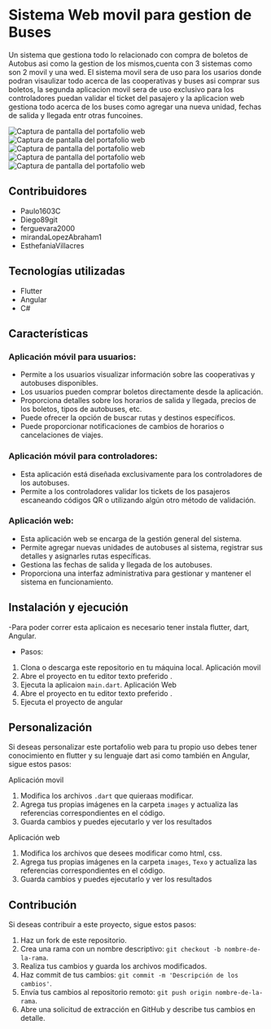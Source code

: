 # Sistema Web movil para gestion de Buses
Un sistema que gestiona todo lo relacionado con compra de boletos de Autobus asi como la gestion de los mismos,cuenta con 3 sistemas como son 2 movil y una wed.
El sistema movil sera de uso para los usarios donde podran visaulizar todo acerca de las cooperativas y buses asi comprar sus boletos, la segunda aplicacion movil sera de uso exclusivo para los controladores puedan validar el ticket del pasajero y la aplicacion web gestiona todo acerca de los buses como agregar una nueva unidad, fechas de salida y llegada entr otras funcoines.

![Captura de pantalla del portafolio web](B1.jpg)
![Captura de pantalla del portafolio web](B2.jpg)
![Captura de pantalla del portafolio web](B3.jpg)
![Captura de pantalla del portafolio web](B4.jpg)
![Captura de pantalla del portafolio web](B5.jpg)

## Contribuidores
- Paulo1603C
- Diego89git
- ferguevara2000
- mirandaLopezAbraham1
- EsthefaniaVillacres

## Tecnologías utilizadas

- Flutter
- Angular
- C#

## Características

### Aplicación móvil para usuarios:
- Permite a los usuarios visualizar información sobre las cooperativas y autobuses disponibles.
- Los usuarios pueden comprar boletos directamente desde la aplicación.
- Proporciona detalles sobre los horarios de salida y llegada, precios de los boletos, tipos de autobuses, etc.
- Puede ofrecer la opción de buscar rutas y destinos específicos.
- Puede proporcionar notificaciones de cambios de horarios o cancelaciones de viajes.

### Aplicación móvil para controladores:
- Esta aplicación está diseñada exclusivamente para los controladores de los autobuses.
- Permite a los controladores validar los tickets de los pasajeros escaneando códigos QR o utilizando algún otro método de validación.

### Aplicación web:
- Esta aplicación web se encarga de la gestión general del sistema.
- Permite agregar nuevas unidades de autobuses al sistema, registrar sus detalles y asignarles rutas específicas.
- Gestiona las fechas de salida y llegada de los autobuses.
- Proporciona una interfaz administrativa para gestionar y mantener el sistema en funcionamiento.

## Instalación y ejecución
-Para poder correr esta aplicaion es necesario tener instala flutter, dart, Angular.
- Pasos:
1. Clona o descarga este repositorio en tu máquina local.
  Aplicación movil
2. Abre el proyecto en tu editor texto preferido .
3. Ejecuta la aplicaion `main.dart`.
  Aplicación Web
4. Abre el proyecto en tu editor texto preferido .
5. Ejecuta el proyecto de angular
## Personalización

Si deseas personalizar este portafolio web para tu propio uso debes tener conocimiento en flutter y su lenguaje dart asi como también en Angular, sigue estos pasos:

Aplicación movil
1. Modifica los archivos `.dart` que quieraas modificar.
2. Agrega tus propias imágenes en la carpeta `images` y actualiza las referencias correspondientes en el código.
3. Guarda cambios y puedes ejecutarlo y ver los resultados

Aplicación web
1. Modifica los archivos que desees modificar como html, css.
2. Agrega tus propias imágenes en la carpeta `images`, `Texo` y actualiza las referencias correspondientes en el código.
3. Guarda cambios y puedes ejecutarlo y ver los resultados
## Contribución

Si deseas contribuir a este proyecto, sigue estos pasos:

1. Haz un fork de este repositorio.
2. Crea una rama con un nombre descriptivo: `git checkout -b nombre-de-la-rama`.
3. Realiza tus cambios y guarda los archivos modificados.
4. Haz commit de tus cambios: `git commit -m 'Descripción de los cambios'`.
5. Envía tus cambios al repositorio remoto: `git push origin nombre-de-la-rama`.
6. Abre una solicitud de extracción en GitHub y describe tus cambios en detalle.


